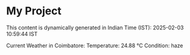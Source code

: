 # My Project

This content is dynamically generated in Indian Time (IST): 2025-02-03 10:59:44 IST


Current Weather in Coimbatore:
Temperature: 24.88 °C
Condition: haze
